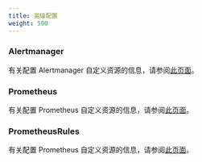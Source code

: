 ```yaml
---
title: 高级配置
weight: 500
---
```


### Alertmanager

有关配置 Alertmanager 自定义资源的信息，请参阅[此页面](../how-to-guides/advanced-user-guides/monitoring-v2-configuration-guides/advanced-configuration/alertmanager.md)。

### Prometheus

有关配置 Prometheus 自定义资源的信息，请参阅[此页面](../how-to-guides/advanced-user-guides/monitoring-v2-configuration-guides/advanced-configuration/prometheus.md)。

### PrometheusRules

有关配置 Prometheus 自定义资源的信息，请参阅[此页面](../how-to-guides/advanced-user-guides/monitoring-v2-configuration-guides/advanced-configuration/prometheusrules.md)。